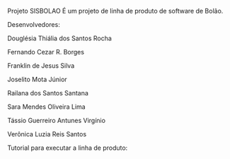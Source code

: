 Projeto SISBOLAO 
	É um projeto de linha de produto de software de Bolão.

Desenvolvedores: 

Douglésia Thiália dos Santos Rocha

Fernando Cezar R. Borges

Franklin de Jesus Silva

Joselito Mota Júnior

Railana dos Santos Santana

Sara Mendes Oliveira Lima

Tássio Guerreiro Antunes Virgínio

Verônica Luzia Reis Santos

Tutorial para executar a linha de produto: